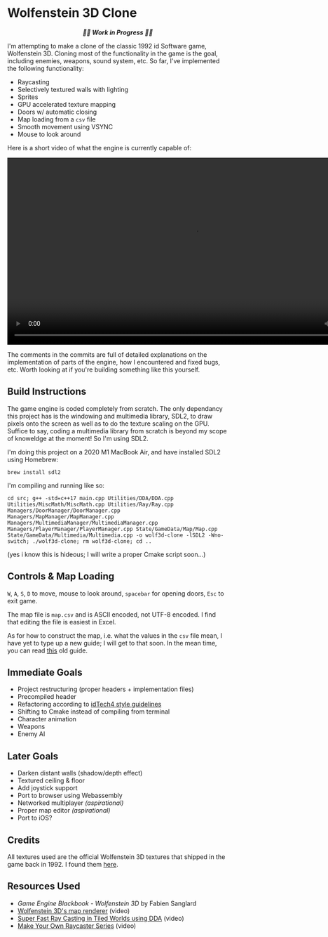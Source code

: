 # Wolfenstein 3D Clone

<p align="center"><b><i>
🚧🚧  Work in Progress  🚧🚧
</i></b></p>

I'm attempting to make a clone of the classic 1992 id Software game, Wolfenstein 3D. Cloning most of the functionality in the game is the goal, including enemies, weapons, sound system, etc. So far, I've implemented the following functionality:
- Raycasting
- Selectively textured walls with lighting
- Sprites
- GPU accelerated texture mapping
- Doors w/ automatic closing
- Map loading from a `csv` file
- Smooth movement using VSYNC
- Mouse to look around

Here is a short video of what the engine is currently capable of:

<div align="center">
  <video src="https://user-images.githubusercontent.com/25702188/213652164-ee0d2622-4c79-4e63-87d3-8f52f17b8080.mp4" width=852/>
</div>

The comments in the commits are full of detailed explanations on the implementation of parts of the engine, how I encountered and fixed bugs, etc. Worth looking at if you're building something like this yourself.

## Build Instructions
The game engine is coded completely from scratch. The only dependancy this project has is the windowing and multimedia library, SDL2, to draw pixels onto the screen as well as to do the texture scaling on the GPU. Suffice to say, coding a multimedia library from scratch is beyond my scope of knoweldge at the moment! So I'm using SDL2.

I'm doing this project on a 2020 M1 MacBook Air, and have installed SDL2 using Homebrew:
```
brew install sdl2
```
I'm compiling and running like so:
```
cd src; g++ -std=c++17 main.cpp Utilities/DDA/DDA.cpp Utilities/MiscMath/MiscMath.cpp Utilities/Ray/Ray.cpp Managers/DoorManager/DoorManager.cpp Managers/MapManager/MapManager.cpp Managers/MultimediaManager/MultimediaManager.cpp Managers/PlayerManager/PlayerManager.cpp State/GameData/Map/Map.cpp State/GameData/Multimedia/Multimedia.cpp -o wolf3d-clone -lSDL2 -Wno-switch; ./wolf3d-clone; rm wolf3d-clone; cd ..
```
(yes i know this is hideous; I will write a proper Cmake script soon...)

## Controls & Map Loading
`W`, `A`, `S`, `D` to move, mouse to look around, `spacebar` for opening doors, `Esc` to exit game.

The map file is `map.csv` and is ASCII encoded, not UTF-8 encoded. I find that editing the file is easiest in Excel.

As for how to construct the map, i.e. what the values in the `csv` file mean, I have yet to type up a new guide; I will get to that soon. In the mean time, you can read [this](https://github.com/e6quisitory/wolf3d-clone/commit/3f9f9e308629098a29df2e3ec8103fddd3fc51c0#commitcomment-88618626) old guide.

## Immediate Goals
- Project restructuring (proper headers + implementation files)
- Precompiled header
- Refactoring according to [idTech4 style guidelines](https://github.com/e6quisitory/wolf3d-clone/files/10593839/CodeStyleConventions.pdf)
- Shifting to Cmake instead of compiling from terminal
- Character animation
- Weapons
- Enemy AI

## Later Goals
- Darken distant walls (shadow/depth effect)
- Textured ceiling & floor
- Add joystick support
- Port to browser using Webassembly
- Networked multiplayer _(aspirational)_
- Proper map editor _(aspirational)_
- Port to iOS?

## Credits
All textures used are the official Wolfenstein 3D textures that shipped in the game back in 1992. I found them [here](https://www.spriters-resource.com/pc_computer/wolfenstein3d/).

## Resources Used
- _Game Engine Blackbook - Wolfenstein 3D_ by Fabien Sanglard
- [Wolfenstein 3D's map renderer](https://www.youtube.com/watch?v=eOCQfxRQ2pY) (video)
- [Super Fast Ray Casting in Tiled Worlds using DDA](https://www.youtube.com/watch?v=NbSee-XM7WA) (video)
- [Make Your Own Raycaster Series](https://www.youtube.com/watch?v=gYRrGTC7GtA) (video)
